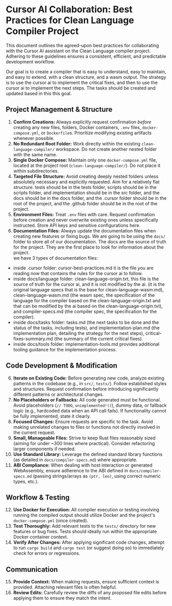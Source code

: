 # Cursor AI Collaboration: Best Practices for Clean Language Compiler Project

This document outlines the agreed-upon best practices for collaborating with the Cursor AI assistant on the Clean Language compiler project. Adhering to these guidelines ensures a consistent, efficient, and predictable development workflow.

Our goal is to create a compiler that is easy to understand, easy to maintain, and easy to extend. with a clean structure, and a wasm output. The strategy is to use the cursor ai to implement the critical fixes, and then to use the cursor ai to implement the next steps. The tasks should be created and updated based in this this goal.

## Project Management & Structure

1.  **Confirm Creations:** Always explicitly request confirmation *before* creating any new files, folders, Docker containers, `.env` files, `docker-compose.yml`, or `Dockerfile`s. Prioritize modifying existing artifacts whenever possible.
2.  **No Redundant Root Folder:** Work directly within the existing `clean-language-compiler/` workspace. Do not create another nested folder with the same name.
3.  **Single Docker Compose:** Maintain only one `docker-compose.yml` file, located at the project root (`clean-language-compiler/`). Do not place it within subdirectories.
4.  **Targeted File Structure:** Avoid creating deeply nested folders unless absolutely necessary and explicitly requested. Aim for a relatively flat structure. tests should be in the tests folder, scripts should be in the scripts folder, and implementation should be in the src folder, and the docs should be in the docs folder, and the .cursor folder should be in the root of the project, and the .github folder should be in the root of the project.
5.  **Environment Files:** Treat `.env` files with care. Request confirmation before creation and never overwrite existing ones unless specifically instructed. Store API keys and sensitive configurations here.
6.  **Documentation Files:** Always update the documentation files when creating new features or fixing bugs. We are going to be using the `docs/` folder to store all of our documentation. The docs are the source of truth for the project. They are the first place to look for information about the project.  
we have 3 types of documentation files:
- inside .cursor folder: cursor-best-practices.md it is the file you are reading now that contains the rules for the cursor ai to follow. 
- inside docs/language folder: clean-language-origin.txt, this file is the source of truth for the cursor ai, and it is not modified by the ai. (it is the original language specs that is the base for clean-language-wasm.md), clean-language-wasm.md (the wasm spec, the specification of the language for the compiler based on the clean-language-origin.txt and that can be modified by the ai based on the clean-language-origin.txt), and compiler-specs.md (the compiler spec, the specification for the compiler).
- inside docs/tasks folder: tasks.md (the next tasks to be done and the status of the tasks, including tests), and implementation-plan.md (the implementation plan, detailing the strategy for the next steps), critical-fixes-summary.md (the summary of the current critical fixes). 
- inside docs/tools folder: implementation-tools.md provides additional tooling guidance for the implementation process.


## Code Development & Modification

6.  **Iterate on Existing Code:** Before generating new code, analyze existing patterns in the codebase (e.g., in `src/`, `tests/`). Follow established styles and structures. Request confirmation before introducing significantly different patterns or architectural changes.
7.  **No Placeholders or Fallbacks:** All code generated must be functional. Avoid placeholders (`// TODO`, `unimplemented!()`), dummy data, or fallback logic (e.g., hardcoded data when an API call fails). If functionality cannot be fully implemented, state it clearly.
8.  **Focused Changes:** Ensure requests are specific to the task. Avoid making unrelated changes to files or functions not directly involved in the current request.
9.  **Small, Manageable Files:** Strive to keep Rust files reasonably sized (aiming for under ~300 lines where practical). Consider refactoring larger components if needed.
10. **Use Standard Library:** Leverage the defined standard library functions (as detailed in `docs/compiler-specs.md`) where appropriate.
11. **ABI Compliance:** When dealing with host interaction or generated WebAssembly, ensure adherence to the ABI defined in `docs/compiler-specs.md` (passing strings/arrays as `(ptr, len)`, using correct numeric types, etc.).

## Workflow & Testing

12. **Use Docker for Execution:** All compiler execution or testing involving running the compiled output should utilize Docker and the project's `docker-compose.yml` (once created).
13. **Test Thoroughly:** Add relevant tests to the `tests/` directory for new features or bug fixes. Tests should ideally run within the appropriate Docker container context.
14. **Verify After Changes:** After applying significant code changes, attempt to run `cargo build` and `cargo test` (or suggest doing so) to immediately check for errors or regressions.

## Communication

15. **Provide Context:** When making requests, ensure sufficient context is provided. Attaching relevant files is often helpful.
16. **Review Edits:** Carefully review the diffs of any proposed file edits before applying them to ensure they match the intent. 